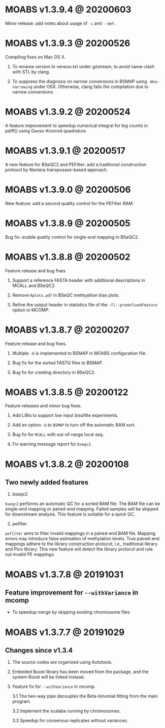 # MOABS v1.3.9.4 @ 20200603

Minor release: add notes about usage of `-i` and `--def`.

# MOABS v1.3.9.3 @ 20200526

Compiling fixes on Mac OS X.

1. To rename version to version.txt under gzstream, to avoid name clash with STL by clang.

2. To suppress the diagnosis on narrow conversions in BSMAP using `-Wno-narrowing` under OSX. Otherwise, clang fails the compilation due to narrow conversions.

# MOABS v1.3.9.2 @ 20200524

A feature improvement to speedup numerical integral for big counts in pdiff() using Gauss-Kronrod quadrature.

# MOABS v1.3.9.1 @ 20200517

A new feature for BSeQC2 and PEFilter: add a traditional construction protocol by Nextera transposase-based approach.

# MOABS v1.3.9.0 @ 20200506

New feature: add a second quality control for the PEFilter BAM.

# MOABS v1.3.8.9 @ 20200505

Bug fix: enable quality control for single-end mapping in BSeQC2.

# MOABS v1.3.8.8 @ 20200502

Feature release and bug fixes.

1. Support a reference FASTA header with additional descriptions in MCALL and BSeQC2.

2. Remove `Rplots.pdf` in BSeQC methyaltion bias plots.

3. Refine the output header in statistics file of the `-f|--predefinedFeature` option in MCOMP.

# MOABS v1.3.8.7 @ 20200207

Feature release and bug fixes.

1. Multiple `-A` is implemented to BSMAP in MOABS configuration file.

2. Bug fix for the sorted FASTQ files to BSMAP.

3. Bug fix for creating directory in BSeQC2.

# MOABS v1.3.8.5 @ 20200122

Feature releases and minor bug fixes.

1. Add LiBis to support low input bisufilte experiments.

2. Add an option `-U` to `BSMAP` to turn off the automatic BAM sort.

3. Bug fix for `MCALL` with out-of-range local seq.

4. Fix warning message report for `bseqc2`.

# MOABS v1.3.8.2 @ 20200108

## Two newly added features

1. bseqc2

`bseqc2` performs an automatic QC for a sorted BAM file. The BAM file can be
single-end mapping or paired-end mapping. Failed samples will be skipped for
downstream analysis. This feature is suitable for a quick QC.

2. pefilter

`pefilter` aims to filter invalid mappings in a paired-end BAM file. Mapping
errors may introduce false estimation of methylation levels. True paired-end
mappings adhere to the library construction protocol, i.e., traditional library
and Pico library. This new feature will detect the library protocol and rule
out invalid PE mappings.

# MOABS v1.3.7.8 @ 20191031

## Feature improvement for `--withVariance` in mcomp

- To speedup merge by skipping existing chromosome files

# MOABS v1.3.7.7 @ 20191029

## Changes since v1.3.4

1. The source codes are organized using Autotools.

2. Embeded Boost library has been moved from the package, and the system Boost will be linked instead.

3. Feature fix for `--withVariance` in mcomp.

    3.1 The two-way pipe decouples the Beta-binomial fitting from the main program.

    3.2 Implement the scalabe running by chromosomes.

    3.3 Speedup for consensus replicates without variances.


